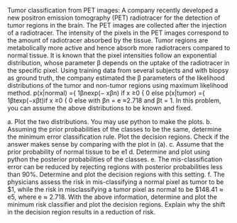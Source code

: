 Tumor classification from PET images: A company recently developed a new positron emission tomography (PET) radiotracer for the detection of tumor regions in the brain. The PET images are collected after the injection of a radiotracer. The intensity of the pixels in the PET images correspond to the amount of radiotracer absorbed by the tissue. Tumor regions are metabolically more active and hence absorb more radiotracers compared to normal tissue. It is known that the pixel intensities follow an exponential distribution, whose parameter β depends on the uptake of the radiotracer in the specific pixel. Using training data from several subjects and with biopsy as ground truth, the company estimated the β parameters of the likelihood distributions
of the tumor and non-tumor regions using maximum likelihood method.
p(x|normal) ={ 1βnexp(− xβn) if x ≥0
             {  0 else 
p(x|tumor) ={ 1βtexp(−xβt)if x ≥0
            {   0 else with βn = e ≈2.718 and βt = 1. 
In this problem, you can assume the above distributions to be known
and fixed.

a. Plot the two distributions. You may use python to make the plots.
b. Assuming the prior probabilities of the classes to be the same, determine the minimum error classification rule. Plot the decision regions. Check if the answer makes sense by comparing with the plot in (a).
c. Assume that the prior probability of normal tissue to be e1
d. Determine and plot using python the posterior probabilities of the classes.
e. The mis-classification error can be reduced by rejecting regions with posterior probabilities less than 90%. Determine and plot the decision regions with this setting.
f. The physicians assess the risk in mis-classifying a normal pixel as tumor to be $1, while the risk in misclassifying a tumor pixel as normal to be $148.41 ≈ e5, where e ≈ 2.718. With the above information, determine and plot the minimum risk classifier and plot the decision regions. Explain why the shift in the decision region results in a reduction of risk.